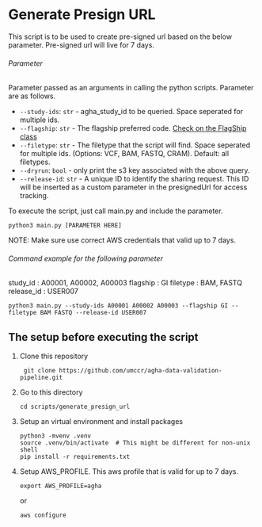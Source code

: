# Generate Presign URL

This script is to be used to create pre-signed url based on the below parameter. Pre-signed url will live for 7 days.

###### Parameter

Parameter passed as an arguments in calling the python scripts. Parameter are as follows.

- `--study-ids`: `str` - agha_study_id to be queried. Space seperated for multiple ids.
- `--flagship`: `str` - The flagship preferred code. [Check on the FlagShip class](../../lambdas/layers/util/util/agha.py#L9)
- `--filetype`: `str` - The filetype that the script will find. Space seperated for multiple ids. (Options: VCF, BAM, FASTQ, CRAM). Default: all filetypes.
- `--dryrun`: `bool` - only print the s3 key associated with the above query.
- `--release-id`: `str` - A unique ID to identify the sharing request. This ID will be inserted as a custom parameter in the presignedUrl for access tracking.

To execute the script, just call main.py and include the parameter.

```
python3 main.py [PARAMETER HERE]
```

NOTE: Make sure use correct AWS credentials that valid up to 7 days.

###### Command example for the following parameter

study_id    : A00001, A00002, A00003
flagship    : GI
filetype    : BAM, FASTQ
release_id  : USER007

```
python3 main.py --study-ids A00001 A00002 A00003 --flagship GI --filetype BAM FASTQ --release-id USER007
```

## The setup before executing the script

1. Clone this repository

   ```
    git clone https://github.com/umccr/agha-data-validation-pipeline.git
   ```

2. Go to this directory

    ```
    cd scripts/generate_presign_url
    ```
3. Setup an virtual environment and install packages
   ```
   python3 -mvenv .venv
   source .venv/bin/activate  # This might be different for non-unix shell
   pip install -r requirements.txt
   ```
4. Setup AWS_PROFILE. This aws profile that is valid for up to 7 days.
   ```
   export AWS_PROFILE=agha
   ```

   or

   ```
   aws configure
   ```
